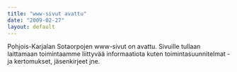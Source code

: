 ```yaml
---
title: "www-sivut avattu"
date: "2009-02-27"
layout: default
---
```


Pohjois-Karjalan Sotaorpojen www-sivut on avattu. Sivuille tullaan laittamaan toimintaamme liittyvää informaatiota kuten toimintasuunnitelmat -ja kertomukset, jäsenkirjeet jne.
